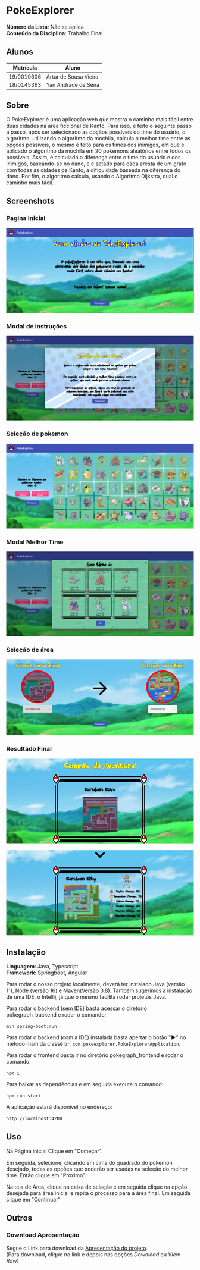 # PokeExplorer

**Número da Lista**: Não se aplica<br>
**Conteúdo da Disciplina**: Trabalho Final<br>

## Alunos
|Matrícula | Aluno |
| -- | -- |
| 19/0010606 | Artur de Sousa Vieira |
| 18/0145363 |  Yan Andrade de Sena  |

## Sobre 
O PokeExplorer é uma aplicação web que mostra o caminho mais fácil entre duas cidades na area ficcional de Kanto. 
Para isso, é feito o seguinte passo a passo, após ser selecionado as opçãos possiveis do time do usuário, o algoritmo, 
utilizando o algoritmo da mochila, calcula o melhor time entre as opções possíveis, o mesmo é feito para os times dos inimigos, 
em que é aplicado o algoritmo da mochila em 20 pokemons aleatórios entre todos os possíveis. Assim, é calculado a diferença entre o time 
do usuário e dos inimigos, baseando-se no dano, e é setado para cada aresta de um grafo com todas as cidades de Kanto, a dificuldade 
baseada na diferença do dano. Por fim, o algoritmo calcula, usando o Algoritmo Dijkstra, qual o caminho mais fácil.

## Screenshots

### Pagina inicial 

![Paginal_inicial](assets-readme/pag-inicial.png) 

### Modal de instruções

![Modal_instrucoes](assets-readme/modal-instrucao.png) 

### Seleção de pokemon

![Seleção_pokemon](assets-readme/selecao-pokemon.png) 

### Modal Melhor Time

![Modal_time](assets-readme/modal-melhor-time.png) 


### Seleção de área

![Seleção_area](assets-readme/selecao-area.png) 


### Resultado Final

![Resultado Final_1](assets-readme/resultado-1.png) 

![Resultado Final_2](assets-readme/resultado-2.png) 

## Instalação 
**Linguagem**: Java, Typescript<br>
**Framework**: Springboot, Angular<br>

Para rodar o nosso projeto localmente, deverá ter instalado Java (versão 11), Node (versão 16) e Maven(Versão 3.8). Também sugerimos a instalação de uma IDE, o Intellij, já que o mesmo facilita rodar projetos Java.

Para rodar o backend (sem IDE) basta acessar o diretório pokegraph_backend e rodar o comando:

```
mvn spring-boot:run 
```

Para rodar o backend (com a IDE) instalada basta apertar o botão "▶" no método main da classe ``br.com.pokeexplorer.PokeExplorerApplication``.

Para rodar o frontend basta ir no diretório pokegraph_frontend e rodar o comando:

```
npm i 
```

Para baixar as dependências e em seguida execute o comando:

```
npm run start
```

A aplicação estará disponível no endereço:

```
http://localhost:4200
```

## Uso 
Na Página inicial Clique em "Começar".

Em seguida, selecione, clicando em cima do quadrado do pokemon desejado, todas as opções que poderão ser usadas na seleção do melhor time. Então clique em "Próximo".

Na tela de Área, clique na caixa de selação e em seguida clique na opção desejada para área inicial e repita o processo para a área final. Em seguida clique em "Continuar"


## Outros

### Download Apresentação

Segue o Link para download da [Apresentação do projeto](assets-readme/entrega-pokeexplorer.mp4).<br>
(Para download, clique no link e depois nas opções *Download* ou *View Raw*)
